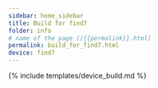 ```yaml
---
sidebar: home_sidebar
title: Build for find7
folder: info
# name of the page (/{{permalink}}.html)
permalink: build_for_find7.html
device: find7
---
```

{% include templates/device_build.md %}
